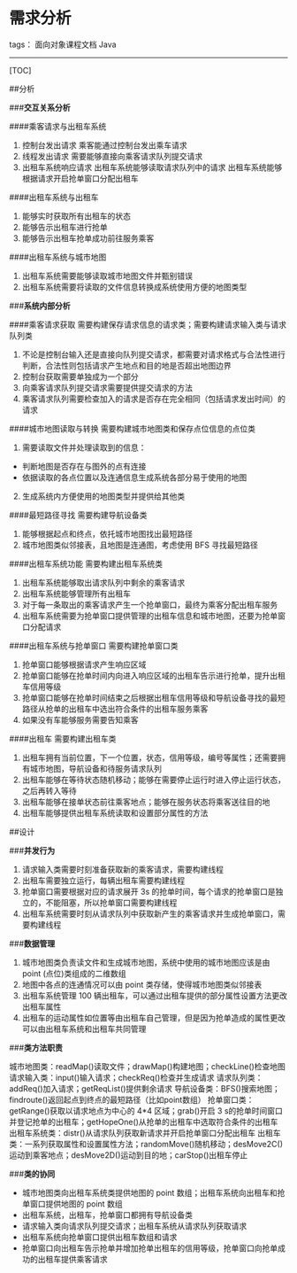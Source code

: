 ﻿# 需求分析

tags： 面向对象课程文档 Java

---

[TOC]

##分析

###**交互关系分析**

####乘客请求与出租车系统
1. 控制台发出请求
乘客能通过控制台发出乘车请求
2. 线程发出请求
需要能够直接向乘客请求队列提交请求
3. 出租车系统响应请求
出租车系统能够读取请求队列中的请求
出租车系统能够根据请求开启抢单窗口分配出租车

####出租车系统与出租车
1. 能够实时获取所有出租车的状态
2. 能够告示出租车进行抢单
3. 能够告示出租车抢单成功前往服务乘客

####出租车系统与城市地图
1. 出租车系统需要能够读取城市地图文件并甄别错误
2. 出租车系统需要将读取的文件信息转换成系统使用方便的地图类型

###**系统内部分析**

####乘客请求获取
需要构建保存请求信息的请求类；需要构建请求输入类与请求队列类
1. 不论是控制台输入还是直接向队列提交请求，都需要对请求格式与合法性进行判断，合法性则包括请求产生地点和目的地是否超出地图边界
2. 控制台获取需要单独成为一个部分
3. 向乘客请求队列提交请求需要提供提交请求的方法
4. 乘客请求队列需要检查加入的请求是否存在完全相同（包括请求发出时间）的请求

####城市地图读取与转换
需要构建城市地图类和保存点位信息的点位类
1. 需要读取文件并处理读取到的信息：
* 判断地图是否存在与图外的点有连接
* 依据读取的各点位置以及连通信息生成系统各部分易于使用的地图
2. 生成系统内方便使用的地图类型并提供给其他类

####最短路径寻找
需要构建导航设备类
1. 能够根据起点和终点，依托城市地图找出最短路径
2. 城市地图类似邻接表，且地图是连通图，考虑使用 BFS 寻找最短路径

####出租车系统功能
需要构建出租车系统类
1. 出租车系统能够取出请求队列中剩余的乘客请求
2. 出租车系统能够管理所有出租车
3. 对于每一条取出的乘客请求产生一个抢单窗口，最终为乘客分配出租车服务
4. 出租车系统需要为抢单窗口提供管理的出租车信息和城市地图，还要为抢单窗口分配请求

####出租车系统与抢单窗口
需要构建抢单窗口类
1. 抢单窗口能够根据请求产生响应区域
2. 抢单窗口能够在抢单时间内向进入响应区域的出租车告示进行抢单，提升出租车信用等级
3. 抢单窗口能够在抢单时间结束之后根据出租车信用等级和导航设备寻找的最短路径从抢单的出租车中选出符合条件的出租车服务乘客
4. 如果没有车能够服务需要告知乘客

####出租车
需要构建出租车类
1. 出租车拥有当前位置，下一个位置，状态，信用等级，编号等属性；还需要拥有城市地图，导航设备和待服务请求队列
2. 出租车能够在等待状态随机移动；能够在需要停止运行时进入停止运行状态，之后再转入等待
3. 出租车能够在接单状态前往乘客地点；能够在服务状态将乘客送往目的地
4. 出租车能够提供出租车系统读取和设置部分属性的方法

##设计

###**并发行为**

1. 请求输入类需要时刻准备获取新的乘客请求，需要构建线程
2. 出租车需要独立运行，每辆出租车需要构建线程
3. 抢单窗口需要根据对应的请求展开 3s 的抢单时间，每个请求的抢单窗口是独立的，不能阻塞，所以抢单窗口需要构建线程
4. 出租车系统需要时刻从请求队列中获取新产生的乘客请求并生成抢单窗口，需要构建线程

###**数据管理**

1. 城市地图类负责读文件和生成城市地图，系统中使用的城市地图应该是由 point (点位)类组成的二维数组
2. 地图中各点的连通情况可以由 point 类存储，使得城市地图类似邻接表
3. 出租车系统管理 100 辆出租车，可以通过出租车提供的部分属性设置方法更改出租车属性
4. 出租车的运动属性如位置等由出租车自己管理，但是因为抢单造成的属性更改可以由出租车系统和出租车共同管理

###**类方法职责**

城市地图类：readMap()读取文件；drawMap()构建地图；checkLine()检查地图
请求输入类：input()输入请求；checkReq()检查并生成请求
请求队列类：addReq()加入请求；getReqList()提供剩余请求
导航设备类：BFS()搜索地图；findroute()返回起点到终点的最短路径（比如point数组）
抢单窗口类：getRange()获取以请求地点为中心的 4*4 区域；grab()开启 3 s的抢单时间窗口并登记抢单的出租车；getHopeOne()从抢单的出租车中选取符合条件的出租车
出租车系统类：distr()从请求队列获取新请求并开启抢单窗口分配出租车
出租车类：一系列获取属性和设置属性方法；randomMove()随机移动；desMove2C()运动到乘客地点；desMove2D()运动到目的地；carStop()出租车停止

###**类的协同**

* 城市地图类向出租车系统类提供地图的 point 数组；出租车系统向出租车和抢单窗口提供地图的 point 数组
* 出租车系统，出租车，抢单窗口都拥有导航设备类
* 请求输入类向请求队列提交请求；出租车系统从请求队列获取请求
* 出租车系统向抢单窗口提供出租车数组和请求
* 抢单窗口向出租车告示抢单并增加抢单出租车的信用等级，抢单窗口向抢单成功的出租车提供乘客请求


